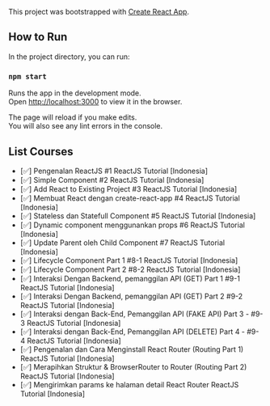This project was bootstrapped with [Create React App](https://github.com/facebook/create-react-app).

## How to Run

In the project directory, you can run:

### `npm start`

Runs the app in the development mode.<br />
Open [http://localhost:3000](http://localhost:3000) to view it in the browser.

The page will reload if you make edits.<br />
You will also see any lint errors in the console.

## List Courses
* [:white_check_mark:] Pengenalan ReactJS #1 ReactJS Tutorial [Indonesia]
* [:white_check_mark:] Simple Component #2 ReactJS Tutorial [Indonesia]
* [:white_check_mark:] Add React to Existing Project #3 ReactJS Tutorial [Indonesia]
* [:white_check_mark:] Membuat React dengan create-react-app #4 ReactJS Tutorial [Indonesia]
* [:white_check_mark:] Stateless dan Statefull Component #5 ReactJS Tutorial [Indonesia]
* [:white_check_mark:] Dynamic component menggunankan props #6 ReactJS Tutorial [Indonesia]
* [:white_check_mark:] Update Parent oleh Child Component #7 ReactJS Tutorial [Indonesia]
* [:white_check_mark:] Lifecycle Component Part 1 #8-1 ReactJS Tutorial [Indonesia]
* [:white_check_mark:] Lifecycle Component Part 2 #8-2 ReactJS Tutorial [Indonesia]
* [:white_check_mark:] Interaksi Dengan Backend, pemanggilan API (GET) Part 1 #9-1 ReactJS Tutorial [Indonesia]
* [:white_check_mark:] Interaksi Dengan Backend, pemanggilan API (GET) Part 2 #9-2 ReactJS Tutorial [Indonesia]
* [:white_check_mark:] Interaksi dengan Back-End, Pemanggilan API (FAKE API) Part 3 - #9-3 ReactJS Tutorial [Indonesia]
* [:white_check_mark:] Interaksi dengan Back-End, Pemanggilan API (DELETE) Part 4 - #9-4 ReactJS Tutorial [Indonesia]
* [:white_check_mark:] Pengenalan dan Cara Menginstall React Router (Routing Part 1) ReactJS Tutorial [Indonesia]
* [:white_check_mark:] Merapihkan Struktur & BrowserRouter to Router (Routing Part 2) ReactJS Tutorial  [Indonesia]
* [:white_check_mark:] Mengirimkan params ke halaman detail React Router ReactJS Tutorial [Indonesia]